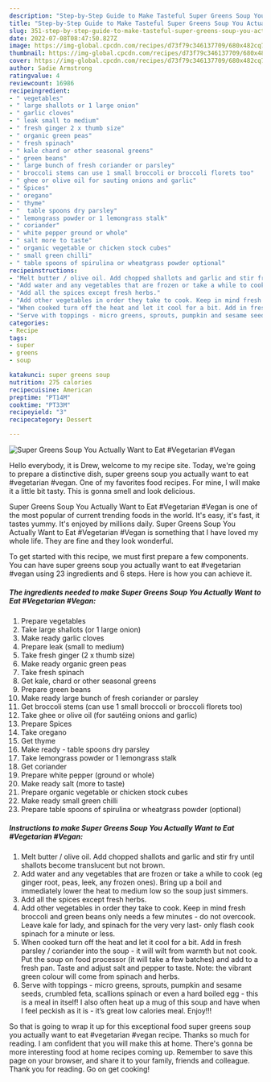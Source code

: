 ```yaml
---
description: "Step-by-Step Guide to Make Tasteful Super Greens Soup You Actually Want to Eat #Vegetarian #Vegan"
title: "Step-by-Step Guide to Make Tasteful Super Greens Soup You Actually Want to Eat #Vegetarian #Vegan"
slug: 351-step-by-step-guide-to-make-tasteful-super-greens-soup-you-actually-want-to-eat-vegetarian-vegan
date: 2022-07-08T08:47:50.827Z
image: https://img-global.cpcdn.com/recipes/d73f79c346137709/680x482cq70/super-greens-soup-you-actually-want-to-eat-vegetarian-vegan-recipe-main-photo.jpg
thumbnail: https://img-global.cpcdn.com/recipes/d73f79c346137709/680x482cq70/super-greens-soup-you-actually-want-to-eat-vegetarian-vegan-recipe-main-photo.jpg
cover: https://img-global.cpcdn.com/recipes/d73f79c346137709/680x482cq70/super-greens-soup-you-actually-want-to-eat-vegetarian-vegan-recipe-main-photo.jpg
author: Sadie Armstrong
ratingvalue: 4
reviewcount: 16986
recipeingredient:
- " vegetables"
- " large shallots or 1 large onion"
- " garlic cloves"
- " leak small to medium"
- " fresh ginger 2 x thumb size"
- " organic green peas"
- " fresh spinach"
- " kale chard or other seasonal greens"
- " green beans"
- " large bunch of fresh coriander or parsley"
- " broccoli stems can use 1 small broccoli or broccoli florets too"
- " ghee or olive oil for sauting onions and garlic"
- " Spices"
- " oregano"
- " thyme"
- "  table spoons dry parsley"
- " lemongrass powder or 1 lemongrass stalk"
- " coriander"
- " white pepper ground or whole"
- " salt more to taste"
- " organic vegetable or chicken stock cubes"
- " small green chilli"
- " table spoons of spirulina or wheatgrass powder optional"
recipeinstructions:
- "Melt butter / olive oil. Add chopped shallots and garlic and stir fry until shallots become translucent but not brown."
- "Add water and any vegetables that are frozen or take a while to cook (eg ginger root, peas, leek, any frozen ones). Bring up a boil and immediately lower the heat to medium low so the soup just simmers."
- "Add all the spices except fresh herbs."
- "Add other vegetables in order they take to cook. Keep in mind fresh broccoli and green beans only needs a few minutes - do not overcook. Leave kale for lady, and spinach for the very very last- only flash cook spinach for a minute or less."
- "When cooked turn off the heat and let it cool for a bit. Add in fresh parsley / coriander into the soup - it will wilt from warmth but not cook. Put the soup on food processor (it will take a few batches) and add to a fresh pan. Taste and adjust salt and pepper to taste. Note: the vibrant green colour will come from spinach and herbs."
- "Serve with toppings - micro greens, sprouts, pumpkin and sesame seeds, crumbled feta, scallions spinach or even a hard boiled egg - this is a meal in itself! I also often heat up a mug of this soup and have when I feel peckish as it is - it’s great low calories meal. Enjoy!!!"
categories:
- Recipe
tags:
- super
- greens
- soup

katakunci: super greens soup 
nutrition: 275 calories
recipecuisine: American
preptime: "PT14M"
cooktime: "PT33M"
recipeyield: "3"
recipecategory: Dessert

---
```



![Super Greens Soup You Actually Want to Eat #Vegetarian #Vegan](https://img-global.cpcdn.com/recipes/d73f79c346137709/680x482cq70/super-greens-soup-you-actually-want-to-eat-vegetarian-vegan-recipe-main-photo.jpg)

Hello everybody, it is Drew, welcome to my recipe site. Today, we're going to prepare a distinctive dish, super greens soup you actually want to eat #vegetarian #vegan. One of my favorites food recipes. For mine, I will make it a little bit tasty. This is gonna smell and look delicious.



Super Greens Soup You Actually Want to Eat #Vegetarian #Vegan is one of the most popular of current trending foods in the world. It's easy, it's fast, it tastes yummy. It's enjoyed by millions daily. Super Greens Soup You Actually Want to Eat #Vegetarian #Vegan is something that I have loved my whole life. They are fine and they look wonderful.


To get started with this recipe, we must first prepare a few components. You can have super greens soup you actually want to eat #vegetarian #vegan using 23 ingredients and 6 steps. Here is how you can achieve it.

<!--inarticleads1-->

##### The ingredients needed to make Super Greens Soup You Actually Want to Eat #Vegetarian #Vegan:

1. Prepare  vegetables
1. Take  large shallots (or 1 large onion)
1. Make ready  garlic cloves
1. Prepare  leak (small to medium)
1. Take  fresh ginger (2 x thumb size)
1. Make ready  organic green peas
1. Take  fresh spinach
1. Get  kale, chard or other seasonal greens
1. Prepare  green beans
1. Make ready  large bunch of fresh coriander or parsley
1. Get  broccoli stems (can use 1 small broccoli or broccoli florets too)
1. Take  ghee or olive oil (for sautéing onions and garlic)
1. Prepare  Spices
1. Take  oregano
1. Get  thyme
1. Make ready  - table spoons dry parsley
1. Take  lemongrass powder or 1 lemongrass stalk
1. Get  coriander
1. Prepare  white pepper (ground or whole)
1. Make ready  salt (more to taste)
1. Prepare  organic vegetable or chicken stock cubes
1. Make ready  small green chilli
1. Prepare  table spoons of spirulina or wheatgrass powder (optional)




<!--inarticleads2-->

##### Instructions to make Super Greens Soup You Actually Want to Eat #Vegetarian #Vegan:

1. Melt butter / olive oil. Add chopped shallots and garlic and stir fry until shallots become translucent but not brown.
1. Add water and any vegetables that are frozen or take a while to cook (eg ginger root, peas, leek, any frozen ones). Bring up a boil and immediately lower the heat to medium low so the soup just simmers.
1. Add all the spices except fresh herbs.
1. Add other vegetables in order they take to cook. Keep in mind fresh broccoli and green beans only needs a few minutes - do not overcook. Leave kale for lady, and spinach for the very very last- only flash cook spinach for a minute or less.
1. When cooked turn off the heat and let it cool for a bit. Add in fresh parsley / coriander into the soup - it will wilt from warmth but not cook. Put the soup on food processor (it will take a few batches) and add to a fresh pan. Taste and adjust salt and pepper to taste. Note: the vibrant green colour will come from spinach and herbs.
1. Serve with toppings - micro greens, sprouts, pumpkin and sesame seeds, crumbled feta, scallions spinach or even a hard boiled egg - this is a meal in itself! I also often heat up a mug of this soup and have when I feel peckish as it is - it’s great low calories meal. Enjoy!!!




So that is going to wrap it up for this exceptional food super greens soup you actually want to eat #vegetarian #vegan recipe. Thanks so much for reading. I am confident that you will make this at home. There's gonna be more interesting food at home recipes coming up. Remember to save this page on your browser, and share it to your family, friends and colleague. Thank you for reading. Go on get cooking!
